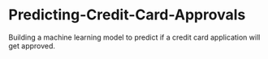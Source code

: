 # Predicting-Credit-Card-Approvals
Building a machine learning model to predict if a credit card application will get approved.
